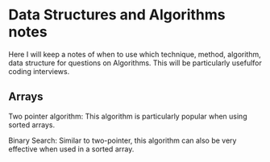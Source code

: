 # Data Structures and Algorithms notes

Here I will keep a notes of when to use which technique, method, algorithm, data structure for questions on Algorithms. This will be particularly usefulfor coding interviews.

## Arrays

Two pointer algorithm: This algorithm is particularly popular when using sorted arrays.

Binary Search: Similar to two-pointer, this algorithm can also be very effective when used in a sorted array.
